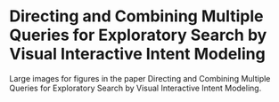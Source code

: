 # Directing and Combining Multiple Queries for Exploratory Search by Visual Interactive Intent Modeling

Large images for figures in the paper Directing and Combining Multiple Queries for Exploratory Search by Visual Interactive Intent Modeling.
